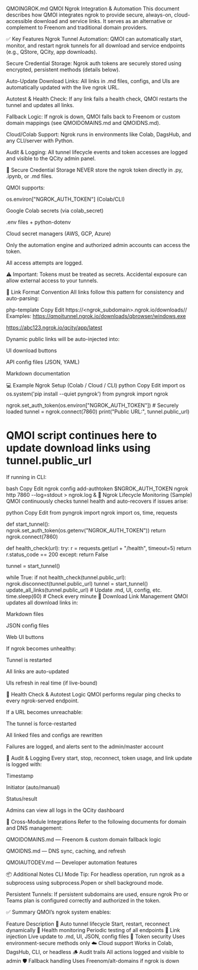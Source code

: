 QMOINGROK.md
QMOI Ngrok Integration & Automation
This document describes how QMOI integrates ngrok to provide secure, always-on, cloud-accessible download and service links. It serves as an alternative or complement to Freenom and traditional domain providers.

✅ Key Features
Ngrok Tunnel Automation: QMOI can automatically start, monitor, and restart ngrok tunnels for all download and service endpoints (e.g., QStore, QCity, app downloads).

Secure Credential Storage: Ngrok auth tokens are securely stored using encrypted, persistent methods (details below).

Auto-Update Download Links: All links in .md files, configs, and UIs are automatically updated with the live ngrok URL.

Autotest & Health Check: If any link fails a health check, QMOI restarts the tunnel and updates all links.

Fallback Logic: If ngrok is down, QMOI falls back to Freenom or custom domain mappings (see QMOIDOMAINS.md and QMOIDNS.md).

Cloud/Colab Support: Ngrok runs in environments like Colab, DagsHub, and any CLI/server with Python.

Audit & Logging: All tunnel lifecycle events and token accesses are logged and visible to the QCity admin panel.

🔐 Secure Credential Storage
NEVER store the ngrok token directly in .py, .ipynb, or .md files.

QMOI supports:

os.environ["NGROK_AUTH_TOKEN"] (Colab/CLI)

Google Colab secrets (via colab_secret)

.env files + python-dotenv

Cloud secret managers (AWS, GCP, Azure)

Only the automation engine and authorized admin accounts can access the token.

All access attempts are logged.

⚠️ Important: Tokens must be treated as secrets. Accidental exposure can allow external access to your tunnels.

📎 Link Format Convention
All links follow this pattern for consistency and auto-parsing:

php-template
Copy
Edit
https://<ngrok_subdomain>.ngrok.io/downloads/<app>/<platform>
Examples:
https://qmoitunnel.ngrok.io/downloads/qbrowser/windows.exe

https://abc123.ngrok.io/qcity/app/latest

Dynamic public links will be auto-injected into:

UI download buttons

API config files (JSON, YAML)

Markdown documentation

💻 Example Ngrok Setup (Colab / Cloud / CLI)
python
Copy
Edit
import os
os.system('pip install --quiet pyngrok')
from pyngrok import ngrok

ngrok.set_auth_token(os.environ["NGROK_AUTH_TOKEN"])  # Securely loaded
tunnel = ngrok.connect(7860)
print("Public URL:", tunnel.public_url)

# QMOI script continues here to update download links using tunnel.public_url
If running in CLI:

bash
Copy
Edit
ngrok config add-authtoken $NGROK_AUTH_TOKEN
ngrok http 7860 --log=stdout > ngrok.log &
🔄 Ngrok Lifecycle Monitoring (Sample)
QMOI continuously checks tunnel health and auto-recovers if issues arise:

python
Copy
Edit
from pyngrok import ngrok
import os, time, requests

def start_tunnel():
    ngrok.set_auth_token(os.getenv("NGROK_AUTH_TOKEN"))
    return ngrok.connect(7860)

def health_check(url):
    try:
        r = requests.get(url + "/health", timeout=5)
        return r.status_code == 200
    except:
        return False

tunnel = start_tunnel()

while True:
    if not health_check(tunnel.public_url):
        ngrok.disconnect(tunnel.public_url)
        tunnel = start_tunnel()
        update_all_links(tunnel.public_url)  # Update .md, UI, config, etc.
    time.sleep(60)  # Check every minute
🔁 Download Link Management
QMOI updates all download links in:

Markdown files

JSON config files

Web UI buttons

If ngrok becomes unhealthy:

Tunnel is restarted

All links are auto-updated

UIs refresh in real time (if live-bound)

🧪 Health Check & Autotest Logic
QMOI performs regular ping checks to every ngrok-served endpoint.

If a URL becomes unreachable:

The tunnel is force-restarted

All linked files and configs are rewritten

Failures are logged, and alerts sent to the admin/master account

📜 Audit & Logging
Every start, stop, reconnect, token usage, and link update is logged with:

Timestamp

Initiator (auto/manual)

Status/result

Admins can view all logs in the QCity dashboard

🔗 Cross-Module Integrations
Refer to the following documents for domain and DNS management:

QMOIDOMAINS.md — Freenom & custom domain fallback logic

QMOIDNS.md — DNS sync, caching, and refresh

QMOIAUTODEV.md — Developer automation features

📦 Additional Notes
CLI Mode Tip: For headless operation, run ngrok as a subprocess using subprocess.Popen or shell background mode.

Persistent Tunnels: If persistent subdomains are used, ensure ngrok Pro or Teams plan is configured correctly and authorized in the token.

✅ Summary
QMOI’s ngrok system enables:

Feature	Description
🔄 Auto tunnel lifecycle	Start, restart, reconnect dynamically
🧪 Health monitoring	Periodic testing of all endpoints
🔗 Link injection	Live update to .md, UI, JSON, config files
🔐 Token security	Uses environment-secure methods only
☁️ Cloud support	Works in Colab, DagsHub, CLI, or headless
🪵 Audit trails	All actions logged and visible to admin
🛡 Fallback handling	Uses Freenom/alt-domains if ngrok is down

